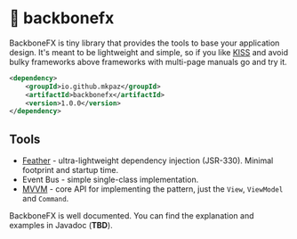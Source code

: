 # 🦴 backbonefx

BackboneFX is tiny library that provides the tools to base your application design. It's meant to be lightweight and simple, so if you like [KISS](https://en.wikipedia.org/wiki/KISS_principle) and avoid bulky frameworks above frameworks with multi-page manuals go and try it.

```xml
<dependency>
    <groupId>io.github.mkpaz</groupId>
    <artifactId>backbonefx</artifactId>
    <version>1.0.0</version>
</dependency>
```

## Tools

* [Feather](https://github.com/zsoltherpai/feather) - ultra-lightweight dependency injection (JSR-330). Minimal footprint and startup time.
* Event Bus - simple single-class implementation.
* [MVVM](https://wikipedia.org/wiki/Model–view–viewmodel) - core API for implementing the pattern, just the `View`, `ViewModel` and `Command`.

BackboneFX is well documented. You can find the explanation and examples in Javadoc (**TBD**).
